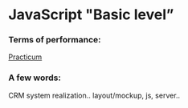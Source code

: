 # JavaScript "Basic level”

### Terms of performance:

[Practicum](https://go.skillbox.ru/education/diploma/llMYvfWu0NWIn9URmcWDR4NT8ycHotz0/3dc30251-1648-45e3-b31b-e219e6d72353/homework)

### A few words:

CRM system realization.. layout/mockup, js, server..
